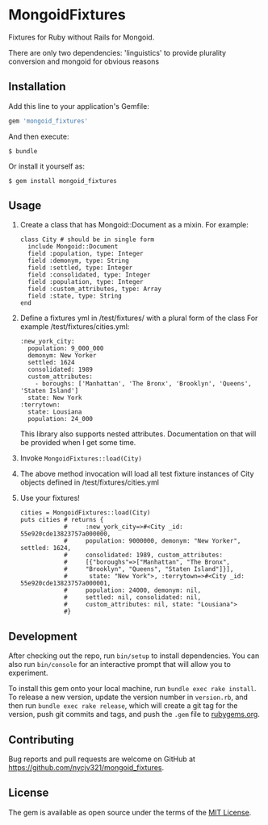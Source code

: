 # MongoidFixtures
Fixtures for Ruby without Rails for Mongoid.

There are only two dependencies: 'linguistics' to provide plurality conversion and mongoid for obvious reasons


## Installation

Add this line to your application's Gemfile:

```ruby
gem 'mongoid_fixtures'
```

And then execute:

    $ bundle

Or install it yourself as:

    $ gem install mongoid_fixtures

## Usage

1.  Create a class that has Mongoid::Document as a mixin.
    For example:    
    
        class City # should be in single form      
          include Mongoid::Document    
          field :population, type: Integer
          field :demonym, type: String
          field :settled, type: Integer
          field :consolidated, type: Integer
          field :population, type: Integer
          field :custom_attributes, type: Array
          field :state, type: String
        end
2.  Define a fixtures yml in /test/fixtures/ with a plural form of the class
    For example /test/fixtures/cities.yml:    
    
        :new_york_city:
          population: 9_000_000
          demonym: New Yorker
          settled: 1624
          consolidated: 1989
          custom_attributes:
            - boroughs: ['Manhattan', 'The Bronx', 'Brooklyn', 'Queens', 'Staten Island']
          state: New York
        :terrytown:
          state: Lousiana
          population: 24_000

    This library also supports nested attributes. Documentation on that will be provided when I get some time.
    
3.  Invoke `MongoidFixtures::load(City)`
4.  The above method invocation will load all test fixture instances of City objects defined in /test/fixtures/cities.yml
5.  Use your fixtures!

        cities = MongoidFixtures::load(City)
        puts cities # returns {
                    #     :new_york_city=>#<City _id: 55e920cde13823757a000000, 
                    #     population: 9000000, demonym: "New Yorker", settled: 1624, 
                    #     consolidated: 1989, custom_attributes:  
                    #     [{"boroughs"=>["Manhattan", "The Bronx",
                    #     "Brooklyn", "Queens", "Staten Island"]}], 
                    #      state: "New York">, :terrytown=>#<City _id: 55e920cde13823757a000001, 
                    #     population: 24000, demonym: nil, 
                    #     settled: nil, consolidated: nil,
                    #     custom_attributes: nil, state: "Lousiana">
                    #}



## Development

After checking out the repo, run `bin/setup` to install dependencies. You can also run `bin/console` for an interactive prompt that will allow you to experiment.

To install this gem onto your local machine, run `bundle exec rake install`. To release a new version, update the version number in `version.rb`, and then run `bundle exec rake release`, which will create a git tag for the version, push git commits and tags, and push the `.gem` file to [rubygems.org](https://rubygems.org).

## Contributing

Bug reports and pull requests are welcome on GitHub at https://github.com/nycjv321/mongoid_fixtures.


## License

The gem is available as open source under the terms of the [MIT License](http://opensource.org/licenses/MIT).

